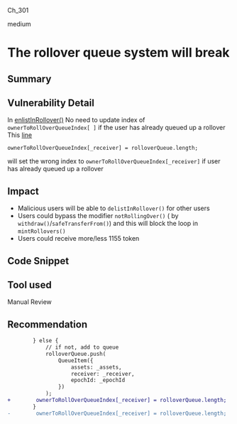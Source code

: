 Ch_301

medium

# The rollover queue system will break

## Summary

## Vulnerability Detail
In [enlistInRollover()](https://github.com/sherlock-audit/2023-03-Y2K/blob/main/Earthquake/src/v2/Carousel/Carousel.sol#L238-L271) No need to update index of ` ownerToRollOverQueueIndex[ ]` if the user has already queued up a rollover
This [line](https://github.com/sherlock-audit/2023-03-Y2K/blob/main/Earthquake/src/v2/Carousel/Carousel.sol#L268) 
```solidity
ownerToRollOverQueueIndex[_receiver] = rolloverQueue.length;
```
will set the wrong index to `ownerToRollOverQueueIndex[_receiver]` if user has already queued up a rollover

## Impact
- Malicious users will be able to `delistInRollover()` for other users
- Users could bypass the modifier `notRollingOver()` ( by `withdraw()`/`safeTransferFrom()`) and this will block the loop in `mintRollovers()`
-  Users could receive more/less 1155 token  

## Code Snippet

## Tool used

Manual Review

## Recommendation
```diff
        } else {
            // if not, add to queue
            rolloverQueue.push(
                QueueItem({
                    assets: _assets,
                    receiver: _receiver,
                    epochId: _epochId
                })
            );
+        ownerToRollOverQueueIndex[_receiver] = rolloverQueue.length;
        }
-        ownerToRollOverQueueIndex[_receiver] = rolloverQueue.length;
```